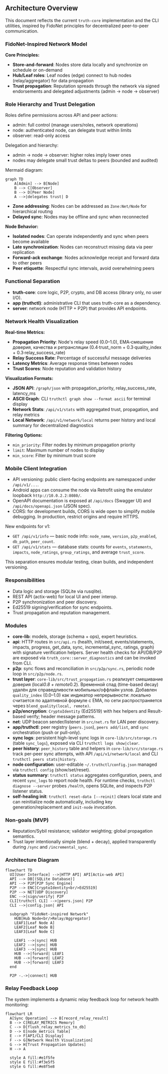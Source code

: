 ## Architecture Overview

This document reflects the current `truth-core` implementation and the CLI utilities, inspired by FidoNet principles for decentralized peer-to-peer communication.

### FidoNet-Inspired Network Model

**Core Principles:**
- **Store-and-forward**: Nodes store data locally and synchronize on schedule or on-demand
- **Hub/Leaf roles**: Leaf nodes (edge) connect to hub nodes (relay/aggregator) for data propagation
- **Trust propagation**: Reputation spreads through the network via signed endorsements and delegated adjustments (admin → node → observer)

### Role Hierarchy and Trust Delegation

Roles define permissions across API and peer actions:

- admin: full control (manage users/roles, network operations)
- node: authenticated node, can delegate trust within limits
- observer: read-only access

Delegation and hierarchy:

- admin → node → observer: higher roles imply lower ones
- nodes may delegate small trust deltas to peers (bounded and audited)

Mermaid diagram:

```mermaid
graph TD
    A[Admin] --> B[Node]
    B --> C[Observer]
    B --> D[Peer Node]
    A -->|delegates trust| D
```
- **Zone addressing**: Nodes can be addressed as `Zone:Net/Node` for hierarchical routing
- **Delayed sync**: Nodes may be offline and sync when reconnected

**Node Behavior:**
- **Isolated nodes**: Can operate independently and sync when peers become available
- **Late synchronization**: Nodes can reconstruct missing data via peer replication
- **Forward-ack exchange**: Nodes acknowledge receipt and forward data to other peers
- **Peer etiquette**: Respectful sync intervals, avoid overwhelming peers

### Functional Separation

- **truth-core**: core logic, P2P, crypto, and DB access (library only, no user I/O).
- **app (truthctl)**: administrative CLI that uses truth-core as a dependency.
- **server**: network node (HTTP + P2P) that provides API endpoints.

### Network Health Visualization

**Real-time Metrics:**
- **Propagation Priority**: Node's relay speed (0.0–1.0), EMA‑смешение доверия, качества и ретрансляции (0.4·trust_norm + 0.3·quality_index + 0.3·relay_success_rate)
- **Relay Success Rate**: Percentage of successful message deliveries
- **Latency Metrics**: Average response times between nodes
- **Trust Scores**: Node reputation and validation history

**Visualization Formats:**
- **JSON API**: `/graph/json` with propagation_priority, relay_success_rate, latency_ms
- **ASCII Graph**: CLI `truthctl graph show --format ascii` for terminal display
- **Network Stats**: `/api/v1/stats` with aggregated trust, propagation, and relay metrics
- **Local Network**: `/api/v1/network/local` returns peer history and local summary for decentralized diagnostics

**Filtering Options:**
- `min_priority`: Filter nodes by minimum propagation priority
- `limit`: Maximum number of nodes to display
- `min_score`: Filter by minimum trust score

### Mobile Client Integration

- API versioning: public client-facing endpoints are namespaced under `/api/v1/...`.
- Android apps can consume the node via Retrofit using the emulator loopback `http://10.0.2.2:8080/`.
- OpenAPI documentation is exposed at `/api/docs` (Swagger UI) and `/api/docs/openapi.json` (JSON spec).
- CORS: for development builds, CORS is wide open to simplify mobile debugging. In production, restrict origins and require HTTPS.

New endpoints for v1:
- `GET /api/v1/info` — basic node info: `node_name`, `version`, `p2p_enabled`, `db_path`, `peer_count`.
- `GET /api/v1/stats` — database stats: counts for `events`, `statements`, `impacts`, `node_ratings`, `group_ratings`, and average `trust_score`.

This separation ensures modular testing, clean builds, and independent versioning.

### Responsibilities

- Data logic and storage (SQLite via rusqlite).
- REST API (actix-web) for local UI and peer interop.
- P2P synchronization and peer discovery.
- Ed25519 signing/verification for sync endpoints.
- Trust propagation and reputation management.

### Modules

- **core-lib**: models, storage (schema + ops), expert heuristics.
- **api**: HTTP routes in `src/api.rs` (health, init/seed, events/statements, impacts, progress, get_data, sync, incremental_sync, ratings, graph) with signature verification helpers. Server health checks for API/DB/P2P are exposed via `truth_core::server_diagnostics` and can be invoked from CLI.
- **p2p**: sync flows and reconciliation in `src/p2p/sync.rs`, periodic node loop in `src/p2p/node.rs`.
- **trust layer**: `core-lib/src/trust_propagation.rs` реализует смешивание доверия (local*0.8 + remote*0.2). Временной спад (time-based decay) удалён для справедливости мобильных/оффлайн узлов. Добавлен `quality_index` (0.0–1.0) как индикатор непрерывности: локально считается по адаптивной формуле с EMA, по сети распространяется через `blend_quality(local, remote)`.
- **p2p/encryption**: `CryptoIdentity` (Ed25519) with hex helpers and Result-based verify; header message patterns.
- **net**: UDP beacon sender/listener in `src/net.rs` for LAN peer discovery.
- **app/truthctl**: peer registry (`peers.json`), `peers add/list`, and `sync` orchestration (push or pull-only).
- **sync logs**: persistent high-level sync logs in `core-lib/src/storage.rs` (table `sync_logs`), exposed via CLI `truthctl logs show|clear`.
- **peer history**: `peer_history` table and helpers in `core-lib/src/storage.rs` track per-peer sync attempts, with API `/api/v1/network/local` and CLI `truthctl peers stats|history`.
- **node configuration**: user-editable `~/.truthctl/config.json` managed via `truthctl config` (show/set/reset).
- **status summary**: `truthctl status` aggregates configuration, peers, and recent `sync_logs` to report node health. For runtime checks, `truthctl diagnose --server` probes `/health`, opens SQLite, and inspects P2P listener status.
- **self-healing init**: `truthctl reset-data [--reinit]` clears local state and can reinitialize node automatically, including key generation/replacement and `init-node` invocation.

### Non-goals (MVP)

- Reputation/Sybil resistance; validator weighting; global propagation semantics.
- Trust layer intentionally simple (blend + decay), applied transparently during `/sync` and `/incremental_sync`.

### Architecture Diagram

```mermaid
flowchart TD
  UI[User Interface] -->|HTTP API| API[Actix-web API]
  API --> DB[(SQLite Database)]
  API --> P2P[P2P Sync Engine]
  P2P --> ENC[CryptoIdentity<br/>Ed25519]
  P2P --> NET[UDP Discovery]
  ENC -->|sign/verify| P2P
  CLI[truthctl CLI] -->|peers.json| P2P
  CLI -->|config.json| API
  
  subgraph "FidoNet-inspired Network"
    HUB[Hub Node<br/>Relay/Aggregator]
    LEAF1[Leaf Node A]
    LEAF2[Leaf Node B]
    LEAF3[Leaf Node C]
    
    LEAF1 -->|sync| HUB
    LEAF2 -->|sync| HUB
    LEAF3 -->|sync| HUB
    HUB -->|forward| LEAF1
    HUB -->|forward| LEAF2
    HUB -->|forward| LEAF3
  end
  
  P2P -.->|connect| HUB
```

### Relay Feedback Loop

The system implements a dynamic relay feedback loop for network health monitoring:

```mermaid
flowchart LR
  A[Sync Operation] --> B[record_relay_result]
  B --> C[RELAY_METRICS Memory]
  C --> D[flush_relay_metrics_to_db]
  D --> E[node_metrics Table]
  E --> F[API/CLI Display]
  F --> G[Network Health Visualization]
  G --> H[Trust Propagation Updates]
  H --> A
  
  style A fill:#e1f5fe
  style E fill:#f3e5f5
  style G fill:#e8f5e8
```
